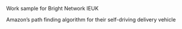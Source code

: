 Work sample for Bright Network IEUK

Amazon’s path finding algorithm for their self-driving delivery vehicle 
